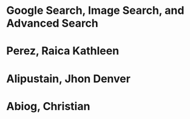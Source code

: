 # Google Search, Image Search, and Advanced Search
# Perez, Raica Kathleen
# Alipustain, Jhon Denver
# Abiog, Christian
